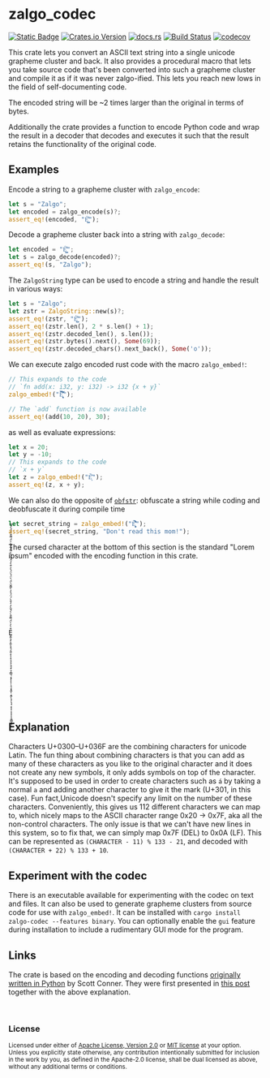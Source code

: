 # zalgo_codec

[![Static Badge](https://img.shields.io/badge/github-JSorngard%2Fzalgo__codec-8da0cb?logo=github)](https://github.com/JSorngard/zalgo_codec)
[![Crates.io Version](https://img.shields.io/crates/v/zalgo_codec?logo=rust)](https://crates.io/crates/zalgo-codec)
[![docs.rs](https://img.shields.io/docsrs/zalgo-codec?logo=docs.rs&label=docs.rs)](https://docs.rs/zalgo-codec/latest/zalgo_codec/)
[![Build Status](https://github.com/JSorngard/zalgo_codec/actions/workflows/rust.yml/badge.svg)](https://github.com/JSorngard/zalgo_codec/actions/workflows/rust.yml)
[![codecov](https://codecov.io/gh/JSorngard/zalgo_codec/graph/badge.svg?token=X7TTODVC8I)](https://codecov.io/gh/JSorngard/zalgo_codec)

This crate lets you convert an ASCII text string into a single unicode grapheme
cluster and back.
It also provides a procedural macro that lets you take source code that's been
converted into such a grapheme cluster and compile it as if it was never zalgo-ified.
This lets you reach new lows in the field of self-documenting code.

The encoded string will be ~2 times larger than the original in terms of bytes.

Additionally the crate provides a function to encode Python code and wrap the
result in a decoder that decodes and executes it such that the result retains the
functionality of the original code.

## Examples

Encode a string to a grapheme cluster with `zalgo_encode`:

```rust
let s = "Zalgo";
let encoded = zalgo_encode(s)?;
assert_eq!(encoded, "É̺͇͌͏");
```

Decode a grapheme cluster back into a string with `zalgo_decode`:

```rust
let encoded = "É̺͇͌͏";
let s = zalgo_decode(encoded)?;
assert_eq!(s, "Zalgo");
```

The `ZalgoString` type can be used to encode a string and handle the result in
various ways:

```rust
let s = "Zalgo";
let zstr = ZalgoString::new(s)?;
assert_eq!(zstr, "É̺͇͌͏");
assert_eq!(zstr.len(), 2 * s.len() + 1);
assert_eq!(zstr.decoded_len(), s.len());
assert_eq!(zstr.bytes().next(), Some(69));
assert_eq!(zstr.decoded_chars().next_back(), Some('o'));
```

We can execute zalgo encoded rust code with the macro `zalgo_embed!`:

```rust
// This expands to the code
// `fn add(x: i32, y: i32) -> i32 {x + y}`
zalgo_embed!("E͎͉͙͉̞͉͙͆̀́̈́̈́̈̀̓̒̌̀̀̓̒̉̀̍̀̓̒̀͛̀̋̀͘̚̚͘͝");

// The `add` function is now available
assert_eq!(add(10, 20), 30);
```

as well as evaluate expressions:

```rust
let x = 20;
let y = -10;
// This expands to the code 
// `x + y`
let z = zalgo_embed!("È͙̋̀͘");
assert_eq!(z, x + y);
```

We can also do the opposite of [`obfstr`](https://crates.io/crates/obfstr): obfuscate
a string while coding and deobfuscate it during compile time

```rust
let secret_string = zalgo_embed!("Ê̤͏͎͔͔͈͉͓͍̇̀͒́̈́̀̀ͅ͏͍́̂");
assert_eq!(secret_string, "Don't read this mom!");
```

The cursed character at the bottom of this section is the standard "Lorem ipsum"
encoded with the encoding function in this crate.

<br>
<br>
<br>
<br>
<br>
<br>
<br>
E̬͏͍͉͓͕͍͒̀͐̀̈́ͅ͏͌͏͓͉͔͍͔͒̀̀́̌̀̓ͅ͏͎͓͔͔͕͉͉͓͉͎͇͉͔͓̓͒̀́̈́͐̓̀͌̌̀̈́̀̈́ͅͅͅͅ͏͉͕͓͍̀ͅ͏͔͍̈́̀͐ͅ͏͉͎͉͉͕͎͔͕͔͒̀̓̈́̈́̀̀͌́͂͏͔͒̀̀̈́ͅͅ͏͌͏͍͇͎͉͒̀́́̀́͌ͅ<br>
<br>
<br>
<br>
<br>
<br>
<br>
<br>
<br>

## Explanation

Characters U+0300–U+036F are the combining characters for unicode Latin.
The fun thing about combining characters is that you can add as many of these
characters as you like to the original character and it does not create any new symbols,
it only adds symbols on top of the character. It's supposed to be used in order
to create characters such as `á` by taking a normal `a` and adding another
character to give it the mark (U+301, in this case).
Fun fact,Unicode doesn't specify any limit on the number of these characters.
Conveniently, this gives us 112 different characters we can map to,
which nicely maps to the ASCII character range 0x20 -> 0x7F,
aka all the non-control characters. The only issue is that we can't have new lines
in this system, so to fix that, we can simply map 0x7F (DEL) to 0x0A (LF).
This can be represented as `(CHARACTER - 11) % 133 - 21`, and decoded with
`(CHARACTER + 22) % 133 + 10`.

## Experiment with the codec

There is an executable available for experimenting with the codec on text and files.
It can also be used to generate grapheme clusters from source code for use with `zalgo_embed!`.
It can be installed with `cargo install zalgo-codec --features binary`.
You can optionally enable the `gui` feature during installation to include a
rudimentary GUI mode for the program.

## Links

The crate is based on the encoding and decoding functions
[originally written in Python](https://github.com/DaCoolOne/DumbIdeas/tree/main/reddit_ph_compressor)
by Scott Conner. They were first presented in [this post](https://www.reddit.com/r/ProgrammerHumor/comments/yqof9f/the_most_upvoted_comment_picks_the_next_line_of/ivrd9ur/?context=3)
together with the above explanation.

<br>

### License

<sup>
Licensed under either of <a href="LICENSE-APACHE">Apache License, Version
2.0</a> or <a href="LICENSE-MIT">MIT license</a> at your option.
</sup>

<br>

<sub>
Unless you explicitly state otherwise, any contribution intentionally submitted
for inclusion in the work by you, as defined in the Apache-2.0 license, shall be
dual licensed as above, without any additional terms or conditions.
</sub>
